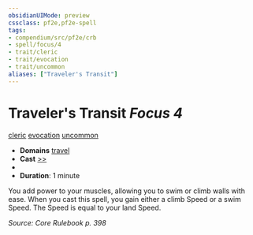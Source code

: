 ```yaml
---
obsidianUIMode: preview
cssclass: pf2e,pf2e-spell
tags:
- compendium/src/pf2e/crb
- spell/focus/4
- trait/cleric
- trait/evocation
- trait/uncommon
aliases: ["Traveler's Transit"]
---
```

# Traveler's Transit *Focus 4*   
[cleric](Reference/Rules/Traits/cleric.md "Cleric Class Trait")  [evocation](evocation.md "Evocation School Trait")  [uncommon](uncommon.md "Uncommon Rarity Trait")  

- **Domains** [travel](Reference/Compendium/Setting/domains.md#Travel)
- **Cast** [>>](chapter-9-playing-the-game.md#Actions "Two-Action") 
- 
- **Duration**: 1 minute

You add power to your muscles, allowing you to swim or climb walls with ease. When you cast this spell, you gain either a climb Speed or a swim Speed. The Speed is equal to your land Speed.

*Source: Core Rulebook p. 398*
